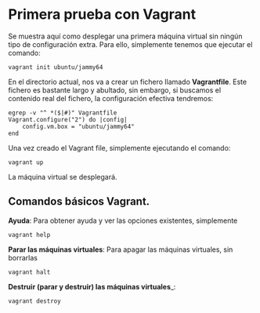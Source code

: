 # Primera prueba con Vagrant

Se muestra aquí como desplegar una primera máquina virtual sin ningún tipo de configuración extra. Para ello, simplemente tenemos que ejecutar el comando:

    vagrant init ubuntu/jammy64
    
En el directorio actual, nos va a crear un fichero llamado __Vagrantfile__. Este fichero es bastante largo y abultado, sin embargo, si buscamos el contenido real del fichero, la configuración efectiva tendremos:

    egrep -v "^ *($|#)" Vagrantfile  
    Vagrant.configure("2") do |config|
        config.vm.box = "ubuntu/jammy64"
    end

Una vez creado el Vagrant file, simplemente ejecutando el comando:

    vagrant up
    
La máquina virtual se desplegará.

## Comandos básicos Vagrant.

__Ayuda__: Para obtener ayuda y ver las opciones existentes, simplemente

    vagrant help
    
__Parar las máquinas virtuales__: Para apagar las máquinas virtuales, sin borrarlas

    vagrant halt
    
__Destruir (parar y destruir) las máquinas virtuales___:

    vagrant destroy
    
